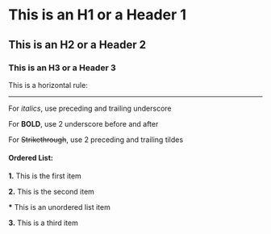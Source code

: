 # This is an H1 or a Header 1
## This is an H2 or a Header 2
### This is an H3 or a Header 3
This is a horizontal rule:
___
For _italics_, use preceding and trailing underscore

For __BOLD__, use 2 underscore before and after

For ~~Strikethrough~~, use 2 preceding and trailing tildes

#### Ordered List:
__1.__ This is the first item

__2.__ This is the second item

__*__ This is an unordered list item

__3.__ This is a third item

